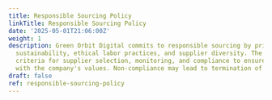 ```yaml
---
title: Responsible Sourcing Policy
linkTitle: Responsible Sourcing Policy
date: '2025-05-01T21:06:00Z'
weight: 1
description: Green Orbit Digital commits to responsible sourcing by prioritizing environmental
  sustainability, ethical labor practices, and supplier diversity. The policy outlines
  criteria for supplier selection, monitoring, and compliance to ensure alignment
  with the company's values. Non-compliance may lead to termination of supplier relationships.
draft: false
ref: responsible-sourcing-policy
---
```


